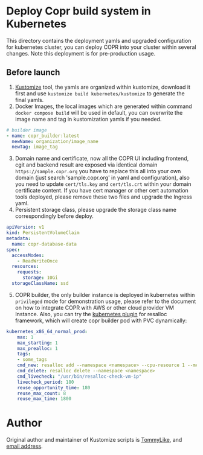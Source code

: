# Deploy Copr build system in Kubernetes

This directory contains the deployment yamls and upgraded configuration for kubernetes
cluster, you can deploy COPR into your cluster within several changes. Note this deployment
is for pre-production usage.

## Before launch
1. [Kustomize](https://github.com/kubernetes-sigs/kustomize) tool, the yamls are organized within kustomize, download it
first and use `kustomize build kubernetes/kustomize` to generate the final yamls.
2. Docker Images, the local images which are generated within command `docker compose build` will be used in default, you
can overwrite the image name and tag in kustomization yamls if you needed.
```yaml
# builder image
- name: copr_builder:latest
  newName: organization/image_name
  newTag: image_tag
````
3. Domain name and certificate, now all the COPR UI including frontend, cgit and backend result are exposed via identical domain
`https://sample.copr.org` you have to replace this all into your own domain (just search 'sample.copr.org' in yaml and configuration),
also you need to update `cert/tls.key` and `cert/tls.crt` within your domain certificate content. If you have cert manager or
other cert automation tools deployed, please remove these two files and upgrade the Ingress yaml.
4. Persistent storage class, please upgrade the storage class name correspondingly before deploy.
```yaml
apiVersion: v1
kind: PersistentVolumeClaim
metadata:
  name: copr-database-data
spec:
  accessModes:
    - ReadWriteOnce
  resources:
    requests:
      storage: 10Gi
  storageClassName: ssd
```
5. COPR builder, the only builder instance is deployed in kubernetes within `privileged` mode for demonstration usage, please
refer to the document on how to integrate COPR with AWS or other cloud provider VM Instance. Also, you can try the [kubernetes plugin](https://github.com/TommyLike/resalloc-kubernetes)
for resalloc framework, which will create copr builder pod with PVC dynamically:
```yaml
kubernetes_x86_64_normal_prod:
    max: 1
    max_starting: 1
    max_prealloc: 1
    tags:
    - some_tags
    cmd_new: resalloc add --namespace <namespace> --cpu-resource 1 --memory-resource 1024Mi  --image-tag <coper-builder-image> --additional-volume-size 1Gi  --additional-volume-class sds --additional-volume-mount-path /var/lib/copr-rpmbuild --timeout 90
    cmd_delete: resalloc delete --namespace <namespace>
    cmd_livecheck: "/usr/bin/resalloc-check-vm-ip"
    livecheck_period: 180
    reuse_opportunity_time: 180
    reuse_max_count: 8
    reuse_max_time: 1800
```
# Author
Original author and maintainer of Kustomize scripts is [TommyLike](https://pagure.io/user/tommylike), and [email address](tommylikehu@gmail.com).